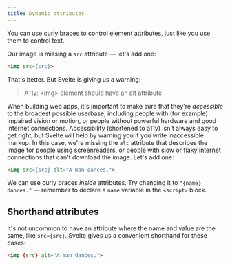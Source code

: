 ```yaml
---
title: Dynamic attributes
---
```


You can use curly braces to control element attributes, just like you use them to control text.

Our image is missing a `src` attribute — let's add one:

```html
<img src={src}>
```

That's better. But Svelte is giving us a warning:

> A11y: &lt;img&gt; element should have an alt attribute

When building web apps, it's important to make sure that they're *accessible* to the broadest possible userbase, including people with (for example) impaired vision or motion, or people without powerful hardware and good internet connections. Accessibility (shortened to a11y) isn't always easy to get right, but Svelte will help by warning you if you write inaccessible markup.
In this case, we're missing the `alt` attribute that describes the image for people using screenreaders, or people with slow or flaky internet connections that can't download the image. Let's add one:

```html
<img src={src} alt="A man dances.">
```

We can use curly braces *inside* attributes. Try changing it to `"{name} dances."` — remember to declare a `name` variable in the `<script>` block.

## Shorthand attributes

It's not uncommon to have an attribute where the name and value are the same, like `src={src}`. Svelte gives us a convenient shorthand for these cases:

```html
<img {src} alt="A man dances.">
```
